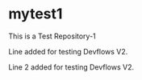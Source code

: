 # mytest1
This is a Test Repository-1

Line added for testing Devflows V2.

Line 2 added for testing Devflows V2.
